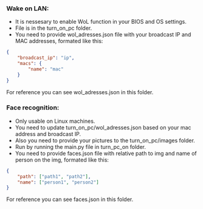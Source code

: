 ### Wake on LAN:
* It is nessesary to enable WoL function in your BIOS and OS settings.
* File is in the turn_on_pc folder.
* You need to provide wol_adresses.json file with your broadcast IP and MAC addresses, formated like this:
```json
{
    "broadcast_ip": "ip",
    "macs": {
        "name": "mac"
    }
}
```
For reference you can see wol_adresses.json in this folder.

### Face recognition:
* Only usable on Linux machines.
* You need to update turn_on_pc/wol_adresses.json based on your mac address and broadcast IP.
* Also you need to provide your pictures to the turn_on_pc/images folder.
* Run by running the main.py file in turn_pc_on folder.
* You need to provide faces.json file with relative path to img and name of person on the img, formated like this:
```json
{
    "path": ["path1", "path2"],
    "name": ["person1", "person2"]
}
```
For reference you can see faces.json in this folder.
